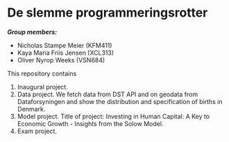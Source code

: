 # De slemme programmeringsrotter

***Group members:***
- Nicholas Stampe Meier (KFM411)
- Kaya Maria Friis Jensen (XCL313)
- Oliver Nyrop Weeks (VSN684)

This repository contains  
1. Inaugural project. 
2. Data project. We fetch data from DST API and on geodata from Dataforsyningen and show the distribution and specification of births in Denmark.
3. Model project. Title of project: Investing in Human Capital: A Key to Economic Growth - Insights from the Solow Model.
4. Exam project.
